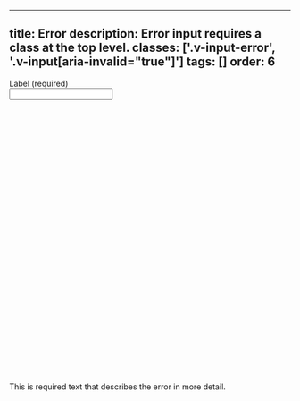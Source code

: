 <!--
 *              © 2025 Visa
 *
 * Licensed under the Apache License, Version 2.0 (the "License");
 * you may not use this file except in compliance with the License.
 * You may obtain a copy of the License at
 *
 *         http://www.apache.org/licenses/LICENSE-2.0
 *
 * Unless required by applicable law or agreed to in writing, software
 * distributed under the License is distributed on an "AS IS" BASIS,
 * WITHOUT WARRANTIES OR CONDITIONS OF ANY KIND, either express or implied.
 * See the License for the specific language governing permissions and
 * limitations under the License.
 *
 -->
---
title: Error
description: Error input requires a class at the top level.
classes: ['.v-input-error', '.v-input[aria-invalid="true"]']
tags: []
order: 6
---

<div class="v-flex v-flex-col v-gap-4">
  <label class="v-label" for="input-test-7">
    Label (required)
  </label>
  <div class="v-input-container v-surface v-flex-row">
    <input aria-describedby="input-message-test-7" aria-invalid="true" class="v-input" id="input-test-7" name="text-input-field" type="text"/>
  </div>
  <span class="v-input-message" id="input-message-test-7">
    <svg aria-hidden="true" class="v-icon v-icon-visa v-icon-tiny" focusable="false" viewbox="0 0 16 16">
      <use href="#visa-error-tiny">
      </use>
    </svg>
    This is required text that describes the error in more detail.
  </span>
</div>
